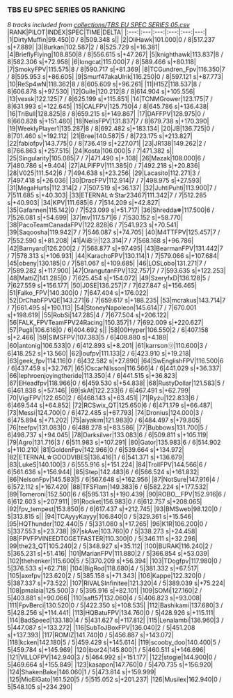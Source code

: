 ### TBS EU SPEC SERIES 05 RANKING
*8 tracks included from [collections/TBS EU SPEC SERIES 05.csv](/collections/TBS%20EU%20SPEC%20SERIES%2005.csv)*
|RANK|PILOT|INDEX|SPEC|TIME|DELTA|
|:---:|:---|:---:|:---:|:---:|---:|
|1|DirtyMuffin|99.450|0 / 8|509.348 s||
|2|OliHawk|101.000|0 / 8|517.237 s|+7.889|
|3|Burkan|102.587|2 / 8|525.729 s|+16.381|
|4|BrieflyFlying|108.850|8 / 8|556.615 s|+47.267|
|5|knighthawk|113.837|8 / 8|582.306 s|+72.958|
|6|longcat|115.000|7 / 8|589.466 s|+80.118|
|7|SmokyFPV|115.575|8 / 8|590.717 s|+81.369|
|8|TCGundren_Fpv|116.350|7 / 8|595.953 s|+86.605|
|9|Smurf47akaUlrik|116.250|0 / 8|597.121 s|+87.773|
|10|ReSp4wN|118.362|8 / 8|605.609 s|+96.261|
|11|H15Z|118.537|8 / 8|606.878 s|+97.530|
|12|Guile|120.212|8 / 8|614.904 s|+105.556|
|13|vexsk|122.125|7 / 8|625.199 s|+115.851|
|14|TCNMGrower|123.175|7 / 8|631.993 s|+122.645|
|15|CALFPV|125.750|4 / 8|645.786 s|+136.438|
|16|TriBull|128.825|8 / 8|659.215 s|+149.867|
|17|DAFFPV|128.975|0 / 8|660.828 s|+151.480|
|18|NelisFPV|131.837|7 / 8|679.738 s|+170.390|
|19|WeeklyPlayer1|135.287|8 / 8|692.482 s|+183.134|
|20|JB|136.725|0 / 8|701.460 s|+192.112|
|21|Bree|140.587|5 / 8|723.175 s|+213.827|
|22|fabiofpv|143.775|0 / 8|736.419 s|+227.071|
|23|JR138|149.262|2 / 8|766.863 s|+257.515|
|24|Kosta|106.000|5 / 7|471.382 s||
|25|Singularity|105.085|7 / 7|471.490 s|+.108|
|26|Mazak|108.000|6 / 7|480.786 s|+9.404|
|27|ALPIFPV|111.385|0 / 7|492.218 s|+20.836|
|28|V025|111.542|6 / 7|494.638 s|+23.256|
|29|Lacasito|112.271|3 / 7|497.418 s|+26.036|
|30|DracFPV|112.914|7 / 7|498.975 s|+27.593|
|31|MegaHurts|112.314|2 / 7|507.519 s|+36.137|
|32|JuhtiPuhti|113.900|7 / 7|511.685 s|+40.303|
|33|ETERNAL☆Star23467|111.342|7 / 7|512.285 s|+40.903|
|34|KPV|111.685|6 / 7|514.209 s|+42.827|
|35|Gafannen|115.142|0 / 7|523.099 s|+51.717|
|36|Shredda❅|117.500|6 / 7|526.081 s|+54.699|
|37|mv|117.571|6 / 7|530.152 s|+58.770|
|38|PacoTeamCanadaFPV|122.828|6 / 7|541.923 s|+70.541|
|39|Saqoosha|119.942|7 / 7|546.087 s|+74.705|
|40|M4TTFPV|125.457|7 / 7|552.590 s|+81.208|
|41|AliB㋡|123.314|7 / 7|568.168 s|+96.786|
|42|Barnyard|126.200|2 / 7|568.877 s|+97.495|
|43|BearmanFPV|131.442|7 / 7|578.313 s|+106.931|
|44|KarachoFPV|130.114|1 / 7|579.066 s|+107.684|
|45|obeny|130.185|0 / 7|581.067 s|+109.685|
|46|LOSLobo|131.271|7 / 7|589.282 s|+117.900|
|47|OrangutanFPV|132.757|7 / 7|593.635 s|+122.253|
|48|MattiZ|141.285|0 / 7|625.454 s|+154.072|
|49|SzeryfxD|136.128|5 / 7|627.559 s|+156.177|
|50|J0SE|136.257|7 / 7|627.847 s|+156.465|
|51|Falko_FPV|140.300|0 / 7|647.404 s|+176.022|
|52|DrChabFPVQE|143.271|6 / 7|659.617 s|+188.235|
|53|mcrakus|143.714|7 / 7|661.495 s|+190.113|
|54|StoneyNapoleon|145.614|7 / 7|670.001 s|+198.619|
|55|RobSi|147.285|4 / 7|677.504 s|+206.122|
|56|FALK_FPVTeamFPV24Racing|150.357|1 / 7|692.009 s|+220.627|
|57|Pugli|106.616|0 / 6|404.692 s||
|58|00Hyper|106.550|2 / 6|407.158 s|+2.466|
|59|SIMSFPV|107.383|5 / 6|408.880 s|+4.188|
|60|antonig|106.533|0 / 6|412.893 s|+8.201|
|61|karrson㋡|110.600|3 / 6|418.252 s|+13.560|
|62|loufpv|111.133|2 / 6|423.910 s|+19.218|
|63|geek_fpv|114.116|0 / 6|432.582 s|+27.890|
|64|SwEnglishFPV|116.500|6 / 6|437.459 s|+32.767|
|65|OscarNilsson|116.566|4 / 6|441.029 s|+36.337|
|66|lephroenjoyingtheride|113.350|4 / 6|441.515 s|+36.823|
|67|EHeadfpv|118.966|0 / 6|459.530 s|+54.838|
|68|RustyDollar|121.583|5 / 6|461.838 s|+57.146|
|69|skAt|122.233|6 / 6|467.491 s|+62.799|
|70|VigiFPV|122.650|2 / 6|468.143 s|+63.451|
|71|Ryżu|122.833|6 / 6|469.544 s|+64.852|
|72|RCSwix_QT|125.650|6 / 6|471.179 s|+66.487|
|73|Messi|124.700|0 / 6|472.485 s|+67.793|
|74|Dronius|124.000|3 / 6|475.894 s|+71.202|
|75|aiyakim|121.983|0 / 6|484.497 s|+79.805|
|76|teefpv|131.083|0 / 6|488.278 s|+83.586|
|77|Bubbows|131.700|5 / 6|498.737 s|+94.045|
|78|Darksilver|133.083|6 / 6|509.811 s|+105.119|
|79|Agro|131.716|3 / 6|511.983 s|+107.291|
|80|Gator|135.983|6 / 6|514.902 s|+110.210|
|81|GoldenFpv|142.966|0 / 6|539.664 s|+134.972|
|82|ETERNAL☆GOODVIBES|136.416|1 / 6|541.371 s|+136.679|
|83|LukeS|140.100|3 / 6|555.916 s|+151.224|
|84|TrollFPV|144.566|6 / 6|561.636 s|+156.944|
|85|Step|142.483|6 / 6|566.524 s|+161.832|
|86|NelsonFpv|145.583|5 / 6|567.648 s|+162.956|
|87|NotSure|147.916|4 / 6|572.112 s|+167.420|
|88|TFSFlam|149.383|6 / 6|582.224 s|+177.532|
|89|Tomeroni|152.500|6 / 6|595.131 s|+190.439|
|90|ROBO__FPV|152.916|6 / 6|612.603 s|+207.911|
|91|Rocket|156.983|0 / 6|612.757 s|+208.065|
|92|fpv_tempest|153.850|6 / 6|617.437 s|+212.745|
|93|BMSweb|98.120|0 / 5|313.815 s||
|94|TCAyyyKayyy|106.840|0 / 5|329.361 s|+15.546|
|95|HQThunder|102.440|5 / 5|331.080 s|+17.265|
|96|K1R|106.200|0 / 5|337.553 s|+23.738|
|97|skAve|103.760|0 / 5|338.273 s|+24.458|
|98|FPVFPVINEEDTOGETFASTER|110.300|0 / 5|346.111 s|+32.296|
|99|the23_QT|105.240|2 / 5|348.927 s|+35.112|
|100|BURAK|116.240|2 / 5|365.231 s|+51.416|
|101|MarianFPV|111.880|2 / 5|366.854 s|+53.039|
|102|thehenker|115.600|5 / 5|370.209 s|+56.394|
|103|TDogfpv|117.980|0 / 5|376.533 s|+62.718|
|104|BigRod|118.680|4 / 5|381.332 s|+67.517|
|105|axefpv|123.620|2 / 5|385.158 s|+71.343|
|106|Kappe|122.320|0 / 5|387.337 s|+73.522|
|107|RIVALSInfinitee|121.320|4 / 5|389.039 s|+75.224|
|108|pmalaia|125.500|3 / 5|395.916 s|+82.101|
|109|SOMi|127.160|2 / 5|403.881 s|+90.066|
|110|saft57|132.060|4 / 5|406.823 s|+93.008|
|111|FpvBerci|130.520|0 / 5|422.350 s|+108.535|
|112|Bashikami|137.680|3 / 5|428.256 s|+114.441|
|113|HQBatuFPV|134.760|0 / 5|428.926 s|+115.111|
|114|BadSpeed|133.180|4 / 5|431.627 s|+117.812|
|115|Lenalambi|136.960|3 / 5|447.087 s|+133.272|
|116|SubToJBoxFPV|136.040|2 / 5|451.208 s|+137.393|
|117|ROMIZ|141.740|0 / 5|456.887 s|+143.072|
|118|kcken|142.180|5 / 5|459.429 s|+145.614|
|119|scooby_doo|140.400|5 / 5|459.784 s|+145.969|
|120|ibor24|145.800|1 / 5|460.511 s|+146.696|
|121|VILLOFPV|142.940|3 / 5|464.992 s|+151.177|
|122|stogie|144.900|0 / 5|469.664 s|+155.849|
|123|kasapon|147.760|0 / 5|470.735 s|+156.920|
|124|ShakenBake|146.060|1 / 5|473.814 s|+159.999|
|125|MioElGato|161.520|5 / 5|515.052 s|+201.237|
|126|Musilex|162.940|0 / 5|548.105 s|+234.290|

